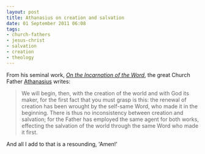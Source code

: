 ```yaml
---
layout: post
title: Athanasius on creation and salvation
date: 01 September 2011 06:08
tags:
- church-fathers
- jesus-christ
- salvation
- creation
- theology
---
```

From his seminal work, *[On the Incarnation of the Word](http://www.spurgeon.org/~phil/history/ath-inc.htm)*, the great Church Father [Athanasius](http://en.wikipedia.org/wiki/Athanasius_of_Alexandria) writes:

<blockquote>
We will begin, then, with the creation of the world and with God its maker, for the first fact that you must grasp is this: the renewal of creation has been wrought by the self-same Word, who made it in the beginning. There is thus no inconsistency between creation and salvation; for the Father has employed the same agent for both works, effecting the salvation of the world through the same Word who made it first.
</blockquote>

And all I add to that is a resounding, 'Amen!'

